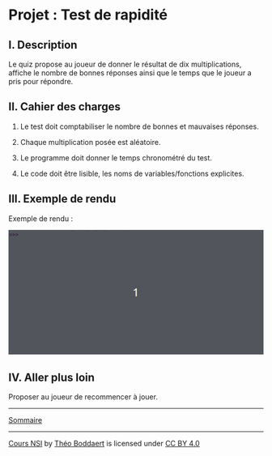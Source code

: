 # Projet : Test de rapidité

## I. Description

Le quiz propose au joueur de donner le résultat de dix multiplications, affiche le nombre de bonnes réponses ainsi que le temps que le joueur a pris pour répondre.

## II. Cahier des charges

1. Le test doit comptabiliser le nombre de bonnes et mauvaises réponses.

2. Chaque multiplication posée est aléatoire.

3. Le programme doit donner le temps chronométré du test.

4. Le code doit être lisible, les noms de variables/fonctions explicites.

## III. Exemple de rendu

Exemple de rendu :

![gif](./img/exemple_test_de_rapidité.gif)

## IV. Aller plus loin

Proposer au joueur de recommencer à jouer.

________

[Sommaire](./../README.md)

___________

<p xmlns:cc="http://creativecommons.org/ns#" xmlns:dct="http://purl.org/dc/terms/"><a property="dct:title" rel="cc:attributionURL" href="https://github.com/boddaert/nsi">Cours NSI</a> by <a rel="cc:attributionURL dct:creator" property="cc:attributionName" href="https://github.com/boddaert">Théo Boddaert</a> is licensed under <a href="https://creativecommons.org/licenses/by/4.0/?ref=chooser-v1" target="_blank" rel="license noopener noreferrer" style="display:inline-block;">CC BY 4.0</a>  <img style="height:22px!important;margin-left:3px;vertical-align:text-bottom;" src="https://mirrors.creativecommons.org/presskit/icons/cc.svg?ref=chooser-v1" alt="">  <img style="height:22px!important;margin-left:3px;vertical-align:text-bottom;" src="https://mirrors.creativecommons.org/presskit/icons/by.svg?ref=chooser-v1" alt=""></p> 
